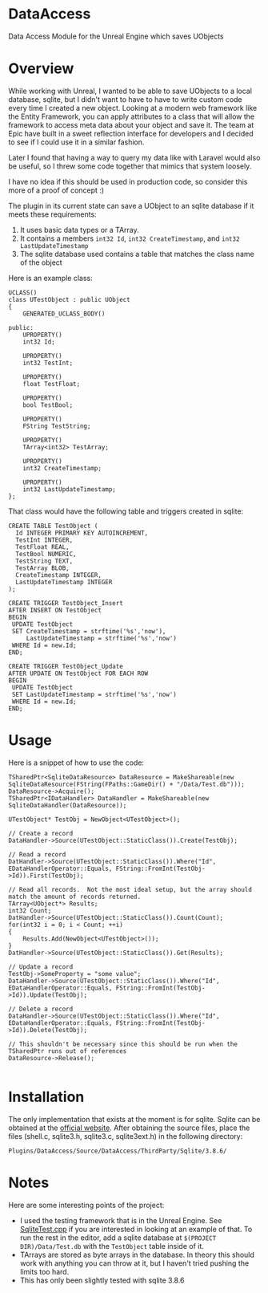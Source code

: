 DataAccess
==========

Data Access Module for the Unreal Engine which saves UObjects 

Overview
========

While working with Unreal, I wanted to be able to save UObjects to a local database, sqlite, but I didn't want to have to have to write custom code every time I created a new object.  Looking at a modern web framework like the Entity Framework, you can apply attributes to a class that will allow the framework to access meta data about your object and save it.  The team at Epic have built in a sweet reflection interface for developers and I decided to see if I could use it in a similar fashion.

Later I found that having a way to query my data like with Laravel would also be useful, so I threw some code together that mimics that system loosely.

I have no idea if this should be used in production code, so consider this more of a proof of concept :)

The plugin in its current state can save a UObject to an sqlite database if it meets these requirements:

 1.  It uses basic data types or a TArray.
 2.  It contains a members `int32 Id`, `int32 CreateTimestamp`, and `int32 LastUpdateTimestamp`
 3.  The sqlite database used contains a table that matches the class name of the object

Here is an example class:
```
UCLASS()
class UTestObject : public UObject
{
    GENERATED_UCLASS_BODY()
    
public:
    UPROPERTY()
    int32 Id;
    
    UPROPERTY()
    int32 TestInt;
    
    UPROPERTY()
    float TestFloat;
    
    UPROPERTY()
    bool TestBool;
    
    UPROPERTY()
    FString TestString;
    
    UPROPERTY()
    TArray<int32> TestArray;
    
    UPROPERTY()
    int32 CreateTimestamp;
    
    UPROPERTY()
    int32 LastUpdateTimestamp;
};
```

That class would have the following table and triggers created in sqlite:
```
CREATE TABLE TestObject ( 
  Id INTEGER PRIMARY KEY AUTOINCREMENT, 
  TestInt INTEGER, 
  TestFloat REAL, 
  TestBool NUMERIC, 
  TestString TEXT, 
  TestArray BLOB,
  CreateTimestamp INTEGER, 
  LastUpdateTimestamp INTEGER
);

CREATE TRIGGER TestObject_Insert 
AFTER INSERT ON TestObject 
BEGIN 
 UPDATE TestObject 
 SET CreateTimestamp = strftime('%s','now'), 
     LastUpdateTimestamp = strftime('%s','now') 
 WHERE Id = new.Id; 
END;

CREATE TRIGGER TestObject_Update 
AFTER UPDATE ON TestObject FOR EACH ROW 
BEGIN 
 UPDATE TestObject 
 SET LastUpdateTimestamp = strftime('%s','now') 
 WHERE Id = new.Id; 
END;
```
Usage
=====

Here is a snippet of how to use the code:
```
TSharedPtr<SqliteDataResource> DataResource = MakeShareable(new SqliteDataResource(FString(FPaths::GameDir() + "/Data/Test.db")));
DataResource->Acquire();
TSharedPtr<IDataHandler> DataHandler = MakeShareable(new SqliteDataHandler(DataResource));

UTestObject* TestObj = NewObject<UTestObject>();

// Create a record
DataHandler->Source(UTestObject::StaticClass()).Create(TestObj);

// Read a record
DatHandler->Source(UTestObject::StaticClass()).Where("Id", EDataHandlerOperator::Equals, FString::FromInt(TestObj->Id)).First(TestObj);

// Read all records.  Not the most ideal setup, but the array should match the amount of records returned.  
TArray<UObject*> Results;
int32 Count;
DatHandler->Source(UTestObject::StaticClass()).Count(Count);
for(int32 i = 0; i < Count; ++i)
{
	Results.Add(NewObject<UTestObject>());
}
DatHandler->Source(UTestObject::StaticClass()).Get(Results);

// Update a record
TestObj->SomeProperty = "some value";
DataHandler->Source(UTestObject::StaticClass()).Where("Id", EDataHandlerOperator::Equals, FString::FromInt(TestObj->Id)).Update(TestObj);

// Delete a record
DataHandler->Source(UTestObject::StaticClass()).Where("Id", EDataHandlerOperator::Equals, FString::FromInt(TestObj->Id)).Delete(TestObj);

// This shouldn't be necessary since this should be run when the TSharedPtr runs out of references
DataResource->Release();


```


Installation
============

The only implementation that exists at the moment is for sqlite.  Sqlite can be obtained at the [official website](http://www.sqlite.org/).  After obtaining the source files, place the files (shell.c, sqlite3.h, sqlite3.c, sqlite3ext.h) in the following directory:
```
Plugins/DataAccess/Source/DataAccess/ThirdParty/Sqlite/3.8.6/
```

Notes
=====

Here are some interesting points of the project:

- I used the testing framework that is in the Unreal Engine.  See [SqliteTest.cpp](https://github.com/afuzzyllama/DataAccess/blob/master/Source/DataAccess/Private/Tests/SqliteTest.cpp) if you are interested in looking at an example of that.  To run the rest in the editor, add a sqlite database at `$(PROJECT DIR)/Data/Test.db` with the `TestObject` table inside of it.
- TArrays are stored as byte arrays in the database.  In theory this should work with anything you can throw at it, but I haven't tried pushing the limits too hard.
- This has only been slightly tested with sqlite 3.8.6
